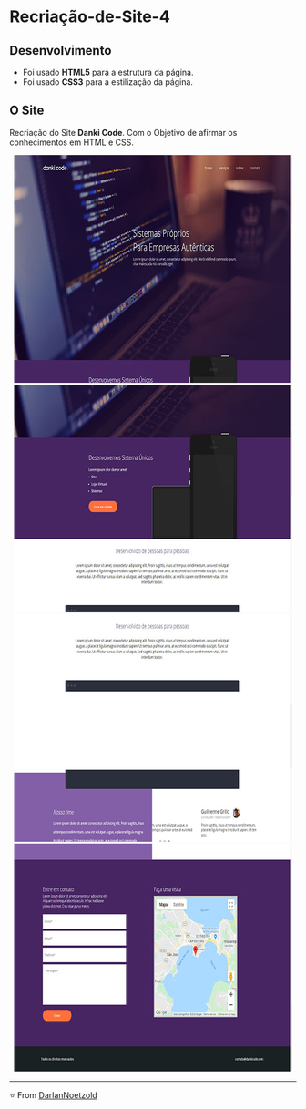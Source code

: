 # Recriação-de-Site-4
## Desenvolvimento
* Foi usado **HTML5** para a estrutura da página.
* Foi usado **CSS3** para a estilização da página.
## O Site
Recriação do Site **Danki Code**. Com o Objetivo de afirmar os conhecimentos em HTML e CSS.

<p align="center"> <img src="https://github.com/DarlanNoetzold/Recria-o-de-Site-4/blob/master/Danki-Codeb.jpg" /> <img src="https://github.com/DarlanNoetzold/Recria-o-de-Site-4/blob/master/danki-codeb2.jpg" /> <img src="https://github.com/DarlanNoetzold/Recria-o-de-Site-4/blob/master/Danki-codeb3.jpg" /> <img src="https://github.com/DarlanNoetzold/Recria-o-de-Site-4/blob/master/Danki-codeb4.jpg" />  </p>

---

⭐️ From [DarlanNoetzold](https://github.com/DarlanNoetzold)
